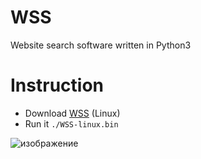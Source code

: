 # WSS
Website search software written in Python3

# Instruction
- Download [WSS](https://github.com/mmlvgV/WSS/blob/main/bin/WSS-linux.bin) (Linux)
- Run it `./WSS-linux.bin`

![изображение](https://user-images.githubusercontent.com/109544945/190896877-c9acd729-54fc-4c36-8ec2-cb05ed88c08d.png)
